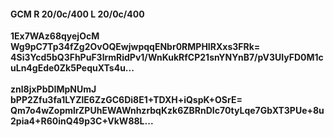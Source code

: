 #### GCM R 20/0c/400 L 20/0c/400
**1Ex7WAz68qyejOcM**<br/>**Wg9pC7Tp34fZg2OvOQEwjwpqqENbr0RMPHIRXxs3FRk=**<br/>**4Si3Ycd5bQ3FhPuF3lrmRidPv1/WnKukRfCP21snYNYnB7/pV3UIyFD0M1cuLn4gEde0Zk5PequXTs4u...**<br/><br/>
**znl8jxPbDIMpNUmJ**<br/>**bPP2Zfu3fa1LYZlE6ZzGC6Di8E1+TDXH+iQspK+OSrE=**<br/>**Qm7o4wZopmlrZPUhEWAWnhzrbqKzk6ZBRnDIc70tyLqe7GbXT3PUe+8u2pia4+R60inQ49p3C+VkW88L...**